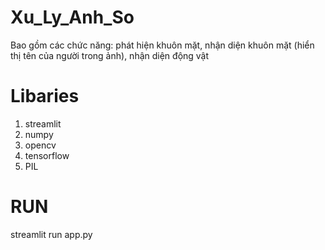 # Xu_Ly_Anh_So
Bao gồm các chức năng: phát hiện khuôn mặt, nhận diện khuôn mặt (hiển thị tên của người trong ảnh), nhận diện động vật
# Libaries
1. streamlit
2. numpy
3. opencv
4. tensorflow
5. PIL
# RUN
streamlit run app.py
